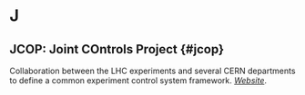 # J

## JCOP: Joint COntrols Project {#jcop}

Collaboration between the LHC experiments and several CERN departments to define a common experiment control system framework.
[_Website_](jcop.web.cern.ch/).
